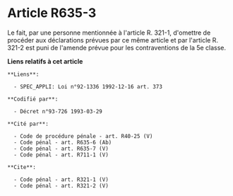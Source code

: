# Article R635-3

Le fait, par une personne mentionnée à l'article R. 321-1, d'omettre de procéder aux déclarations prévues par ce même article
et par l'article R. 321-2 est puni de l'amende prévue pour les contraventions de la 5e classe.

**Liens relatifs à cet article**

	**Liens**:

	  - SPEC_APPLI: Loi n°92-1336 1992-12-16 art. 373

	**Codifié par**:

	  - Décret n°93-726 1993-03-29

	**Cité par**:

	  - Code de procédure pénale - art. R40-25 (V)
	  - Code pénal - art. R635-6 (Ab)
	  - Code pénal - art. R635-7 (V)
	  - Code pénal - art. R711-1 (V)

	**Cite**:

	  - Code pénal - art. R321-1 (V)
	  - Code pénal - art. R321-2 (V)
